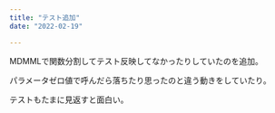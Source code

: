 ```yaml
---
title: "テスト追加"
date: "2022-02-19"

---
```


MDMMLで関数分割してテスト反映してなかったりしていたのを追加。

パラメータゼロ値で呼んだら落ちたり思ったのと違う動きをしていたり。

テストもたまに見返すと面白い。
